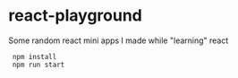 # react-playground
Some random react mini apps I made while "learning" react

```
 npm install
 npm run start
```

